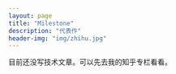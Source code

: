 ```yaml
---
layout: page
title: "Milestone"
description: "代表作"
header-img: "img/zhihu.jpg"
---
```


目前还没写技术文章。可以先去我的知乎专栏看看。






